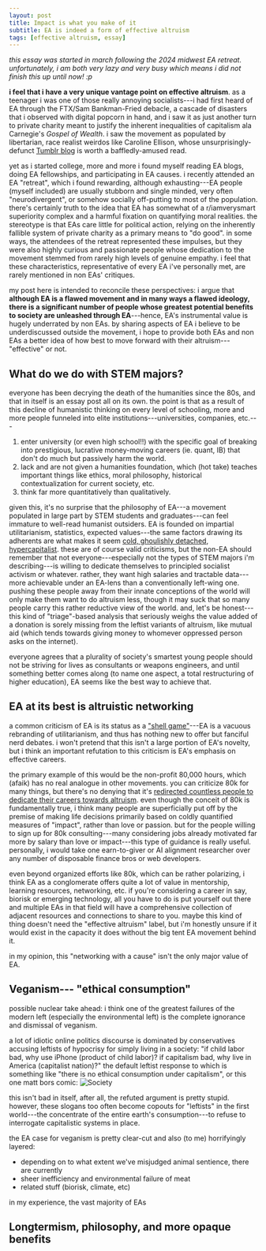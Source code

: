 ```yaml
---
layout: post
title: Impact is what you make of it
subtitle: EA is indeed a form of effective altruism
tags: [effective altruism, essay]
---
```

*this essay was started in march following the 2024 midwest EA retreat. unfortunately, i am both very lazy and very busy which means i did not finish this up until now! :p*

**i  feel that i have a very unique vantage point on effective altruism**. as a teenager i was one of those really annoying socialists---i had first heard of EA through the FTX/Sam Bankman-Fried debacle, a cascade of disasters that i observed with digital popcorn in hand, and i saw it as just another turn to private charity meant to justify the inherent inequalities of capitalism ala Carnegie's *Gospel of Wealth*. i saw the movement as populated by libertarian, race realist weirdos like Caroline Ellison, whose unsurprisingly-defunct [Tumblr blog](https://caroline.milkyeggs.com/worldoptimization) is worth a baffledly-amused read. 

yet as i started college, more and more i found myself reading EA blogs, doing EA fellowships, and participating in EA causes. i recently attended an EA "retreat", which i found rewarding, although exhausting---EA people (myself included) are usually stubborn and single minded, very often "neurodivergent", or somehow socially off-putting to most of the population. there's certainly truth to the idea that EA has somewhat of a r/iamverysmart superiority complex and a harmful fixation on quantifying moral realities. the stereotype is that EAs care little for political action, relying on the inherently fallible system of private charity as a primary means to "do good". in some ways, the attendees of the retreat represented these impulses, but they were also highly curious and passionate people whose dedication to the movement stemmed from rarely high levels of genuine empathy. i feel that these characteristics, representative of every EA i've personally met, are rarely mentioned in non EAs' critiques.

my post here is intended to reconcile these perspectives: i argue that **although EA is a flawed movement and in many ways a flawed ideology, there is a significant number of people whose greatest potential benefits to society are unleashed through EA**---hence, EA's instrumental value is hugely underrated by non EAs. by sharing aspects of EA i believe to be underdiscussed outside the movement, i hope to provide both EAs and non EAs a better idea of how best to move forward with their altruism---"effective" or not.

**What do we do with STEM majors?**
-
everyone has been decrying the death of the humanities since the 80s, and that in itself is an essay post all on its own. the point is that as a result of this decline of humanistic thinking on every level of schooling, more and more people funneled into elite institutions---universities, companies, etc.---

1) enter university (or even high school!!) with the specific goal of breaking into prestigious, lucrative money-moving careers (ie. quant, IB) that don't do much but passively harm the world.
2) lack and are not given a humanities foundation, which (hot take) teaches important things like ethics, moral philosophy, historical contextualization for current society, etc.
3) think far more quantitatively than qualitatively.

given this, it's no surprise that the philosophy of EA---a movement populated in large part by STEM students and graduates---can feel immature to well-read humanist outsiders. EA is founded on impartial utilitarianism, statistics, expected values---the same factors drawing its adherents are what makes it seem [cold, ghoulishly detached](https://thespinoff.co.nz/politics/08-04-2019/in-search-of-a-way-to-do-good-that-amounts-to-more-than-feeling-good), [hypercapitalist](https://jacobin.com/2023/01/effective-altruism-longtermism-nick-bostrom-racism). these are of course valid criticisms, but the non-EA should remember that not everyone---especially not the types of STEM majors i'm describing---is willing to dedicate themselves to principled socialist activism or whatever. rather, they want high salaries and tractable data---more achievable under an EA-lens than a conventionally left-wing one. pushing these people away from their innate conceptions of the world will only make them want to do altruism less, though it may suck that so many people carry this rather reductive view of the world. and, let's be honest---this kind of "triage"-based analysis that seriously weighs the value added of a donation is sorely missing from the leftist variants of altruism, like mutual aid (which tends towards giving money to whomever oppressed person asks on the internet).

everyone agrees that a plurality of society's smartest young people should not be striving for lives as consultants or weapons engineers, and until something better comes along (to name one aspect, a total restructuring of higher education), EA seems like the best way to achieve that.

**EA at its best is altruistic networking**
-
a common criticism of EA is its status as a ["shell game"](https://freddiedeboer.substack.com/p/the-effective-altruism-shell-game)---EA is a vacuous rebranding of utilitarianism, and thus has nothing new to offer but fanciful nerd debates. i won't pretend that this isn't a large portion of EA's novelty, but i think an important refutation to this criticism is EA's emphasis on effective careers.

the primary example of this would be the non-profit 80,000 hours, which (afaik) has no real analogue in other movements. you can criticize 80k for many things, but there's no denying that it's [redirected countless people to dedicate their careers towards altruism](https://80000hours.org/about/impact/). even though the conceit of 80k is fundamentally true, i think many people are superficially put off by the premise of making life decisions primarily based on coldly quantified measures of "impact", rather than love or passion. but for the people willing to sign up for 80k consulting---many considering jobs already motivated far more by salary than love or impact---this type of guidance is really useful. personally, i would take one earn-to-giver or AI alignment researcher over any number of disposable finance bros or web developers.

even beyond organized efforts like 80k, which can be rather polarizing, i think EA as a conglomerate offers quite a lot of value in mentorship, learning resources, networking, etc. if you're considering a career in say, biorisk or emerging technology, all you have to do is put yourself out there and multiple EAs in that field will have a comprehensive collection of adjacent resources and connections to share to you. maybe this kind of thing doesn't need the "effective altruism" label, but i'm honestly unsure if it would exist in the capacity it does without the big tent EA movement behind it.

in my opinion, this "networking with a cause" isn't the only major value of EA. 

**Veganism--- "ethical consumption"**
-
possible nuclear take ahead: i think one of the greatest failures of the modern left (especially the environmental left) is the complete ignorance and dismissal of veganism.

a lot of idiotic online politics discourse is dominated by conservatives accusing leftists of hypocrisy for simply living in a society: "if child labor bad, why use iPhone (product of child labor)? if capitalism bad, why live in America (capitalist nation)?" the default leftist response to which is something like "there is no ethical consumption under capitalism", or this one matt bors comic: 
![Society](https://atxwang.github.io/assets/img/mister-gotcha-4-9faefa-1.jpg)

this isn't bad in itself, after all, the refuted argument is pretty stupid. however, these slogans too often become copouts for "leftists" in the first world---the concentrate of the entire earth's consumption---to refuse to interrogate capitalistic systems in place. 

the EA case for veganism is pretty clear-cut and also (to me) horrifyingly layered:
- depending on to what extent we've misjudged animal sentience, there are currently 
- sheer inefficiency and environmental failure of meat
- related stuff (biorisk, climate, etc)

in my experience, the vast majority of EAs 



**Longtermism, philosophy, and more opaque benefits**
-







<!--stackedit_data:
eyJoaXN0b3J5IjpbMjQwMjM3OTA0LDc0Njk3NzE4NiwxOTc1ND
cwNDgyLDMyMjM4MDA0MSwtMTM3NTA4NzAsMTA3MTYxNzEwNSwt
ODkwMjcxNjI2XX0=
-->